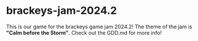 # brackeys-jam-2024.2

This is our game for the brackeys game jam 2024.2!
The theme of the jam is **"Calm before the Storm"**.
Check out the GDD.md for more info!
